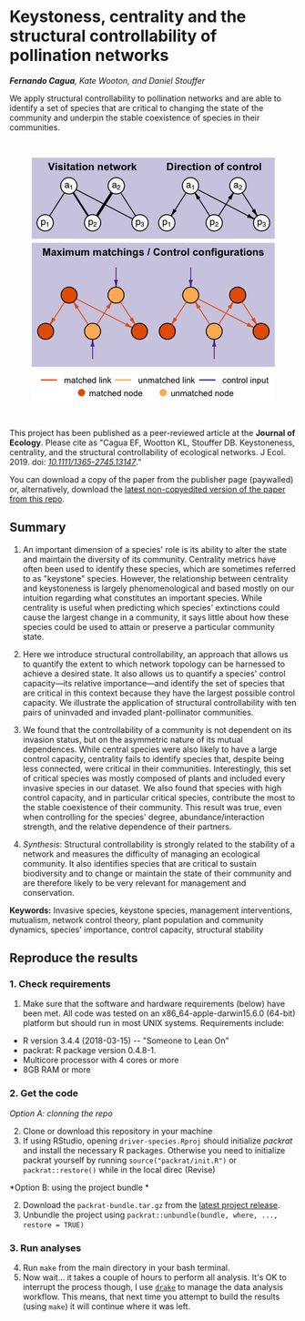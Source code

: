 # Keystoness, centrality and the structural controllability of pollination networks

*__Fernando Cagua__, Kate Wooton, and Daniel Stouffer*

We apply structural controllability to pollination networks and are able to identify a set of species that are critical to changing the state of the community and underpin the stable coexistence of species in their communities. 

<br/>
<p align="center">
  <img src="paper/graphical-abstract-small.png" alt="Graphical abstract explaining the structural controllability of networks"/>
</p>
<br/>

This project has been published as a peer-reviewed article at the **Journal of Ecology**. 
Please cite as "Cagua EF, Wootton KL, Stouffer DB. Keystoneness, centrality, and the structural controllability of ecological networks. J Ecol. 2019. doi: *[10.1111/1365-2745.13147](https://doi.org/10.1111/1365-2745.13147)*."

You can download a copy of the paper from the publisher page (paywalled) or, alternatively, download the [latest non-copyedited version of the paper from this repo](https://github.com/stoufferlab/driver-species/releases/latest).

## Summary

1. An important dimension of a species' role is its ability to alter the state and maintain the diversity of its community. 
Centrality metrics have often been used to identify these species, which are sometimes referred to as "keystone" species. 
However, the relationship between centrality and keystoneness is largely phenomenological and based mostly on our intuition regarding what constitutes an important species. 
While centrality is useful when predicting which species' extinctions could cause the largest change in a community, it says little about how these species could be used to attain or preserve a particular community state.

2. Here we introduce structural controllability, an approach that allows us to quantify the extent to which network topology can be harnessed to achieve a desired state. 
It also allows us to quantify a species' control capacity—its relative importance—and identify the set of species that are critical in this context because they have the largest possible control capacity. 
We illustrate the application of structural controllability with ten pairs of uninvaded and invaded plant-pollinator communities.

3. We found that the controllability of a community is not dependent on its invasion status, but on the asymmetric nature of its mutual dependences. 
While central species were also likely to have a large control capacity, centrality fails to identify species that, despite being less connected, were critical in their communities. 
Interestingly, this set of critical species was mostly composed of plants and included every invasive species in our dataset. 
We also found that species with high control capacity, and in particular critical species, contribute the most to the stable coexistence of their community.
This result was true, even when controlling for the species' degree, abundance/interaction strength, and the relative dependence of their partners. 

4. *Synthesis*: Structural controllability is strongly related to the stability of a network and measures the difficulty of managing an ecological community.
It also identifies species that are critical to sustain biodiversity and to change or maintain the state of their community and are therefore likely to be very relevant for management and conservation. 

**Keywords:** Invasive species, keystone species, management interventions, mutualism, network control theory, plant population and community dynamics, species' importance, control capacity, structural stability

## Reproduce the results

### 1. Check requirements

1. Make sure that the software and hardware requirements (below) have been met. All code was tested on an x86_64-apple-darwin15.6.0 (64-bit) platform but should run in most UNIX systems. Requirements include:

* R version 3.4.4 (2018-03-15) -- "Someone to Lean On"
* packrat: R package version 0.4.8-1.
* Multicore processor with 4 cores or more
* 8GB RAM or more

### 2. Get the code

*Option A: clonning the repo*

2. Clone or download this repository in your machine
3. If using RStudio, opening `driver-species.Rproj` should initialize *packrat* and install the necessary R packages. Otherwise you need to initialize packrat yourself by running `source("packrat/init.R")` or `packrat::restore()` while in the local direc (Revise)

*Option B: using the project bundle *

2. Download the `packrat-bundle.tar.gz` from the [latest project release](https://github.com/stoufferlab/driver-species/releases/latest).
3. Unbundle the project using `packrat::unbundle(bundle, where, ..., restore = TRUE)`

### 3. Run analyses

4. Run `make` from the main directory in your bash terminal. 
5. Now wait... it takes a couple of hours to perform all analysis. It's OK to interrupt the process though, I use [`drake`](https://github.com/ropensci/drake) to manage the data analysis workflow. This means, that next time you attempt to build the results (using `make`) it will continue where it was left. 
